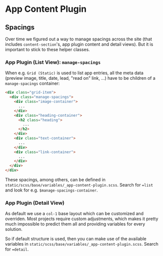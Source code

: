 # App Content Plugin

## Spacings

Over time we figured out a way to manage spacings across the site (that includes `content-section`'s, app plugin content and detail views). But it is important to stick to these helper classes.

### App Plugin (List View): `manage-spacings`

When e.g. `Grid (Static)` is used to list app entries, all the meta data (preview image, title, date, lead, "read on" link, ...) have to be children of a `manage-spacings` container:

```HTML
<div class="grid-item">
  <div class="manage-spacings">
    <div class="image-container">
      ...
    </div>
    <div class="heading-container">
      <h2 class="heading">
        ...
      </h2>
    </div>
    <div class="text-container">
      ...
    </div>
    <div class="link-container">
      ...
    </div>
  </div>
</div>
```

These spacings, among others, can be defined in `static/scss/base/variables/_app-content-plugin.scss`. Search for `=list` and look for e.g. `$manage-spacings-container`.

### App Plugin (Detail View)

As default we use a `col-1` base layout which can be customized and overriden.
Most projects require custom adjustments, which makes it pretty much impossible to predict them all and providing variables for every solution.

So if default structure is used, then you can make use of the available variables in `static/scss/base/variables/_app-content-plugin.scss`. Search for `=detail`.
